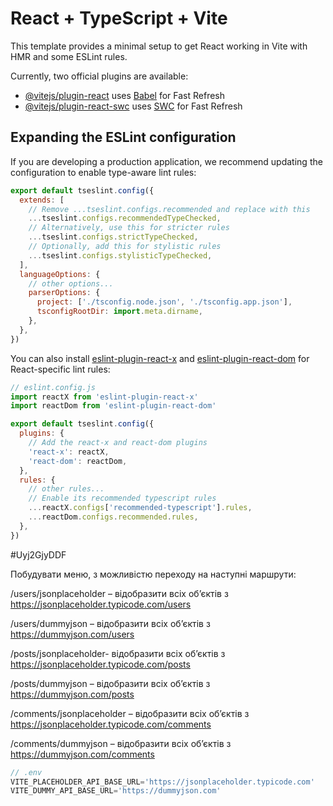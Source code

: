 # React + TypeScript + Vite

This template provides a minimal setup to get React working in Vite with HMR and some ESLint rules.

Currently, two official plugins are available:

- [@vitejs/plugin-react](https://github.com/vitejs/vite-plugin-react/blob/main/packages/plugin-react/README.md) uses [Babel](https://babeljs.io/) for Fast Refresh
- [@vitejs/plugin-react-swc](https://github.com/vitejs/vite-plugin-react-swc) uses [SWC](https://swc.rs/) for Fast Refresh

## Expanding the ESLint configuration

If you are developing a production application, we recommend updating the configuration to enable type-aware lint rules:

```js
export default tseslint.config({
  extends: [
    // Remove ...tseslint.configs.recommended and replace with this
    ...tseslint.configs.recommendedTypeChecked,
    // Alternatively, use this for stricter rules
    ...tseslint.configs.strictTypeChecked,
    // Optionally, add this for stylistic rules
    ...tseslint.configs.stylisticTypeChecked,
  ],
  languageOptions: {
    // other options...
    parserOptions: {
      project: ['./tsconfig.node.json', './tsconfig.app.json'],
      tsconfigRootDir: import.meta.dirname,
    },
  },
})
```

You can also install [eslint-plugin-react-x](https://github.com/Rel1cx/eslint-react/tree/main/packages/plugins/eslint-plugin-react-x) and [eslint-plugin-react-dom](https://github.com/Rel1cx/eslint-react/tree/main/packages/plugins/eslint-plugin-react-dom) for React-specific lint rules:

```js
// eslint.config.js
import reactX from 'eslint-plugin-react-x'
import reactDom from 'eslint-plugin-react-dom'

export default tseslint.config({
  plugins: {
    // Add the react-x and react-dom plugins
    'react-x': reactX,
    'react-dom': reactDom,
  },
  rules: {
    // other rules...
    // Enable its recommended typescript rules
    ...reactX.configs['recommended-typescript'].rules,
    ...reactDom.configs.recommended.rules,
  },
})
```
#Uyj2GjyDDF

Побудувати меню, з можливістю переходу на наступні маршрути:

/users/jsonplaceholder – відобразити всіх об’єктів з  https://jsonplaceholder.typicode.com/users

/users/dummyjson – відобразити всіх об’єктів з https://dummyjson.com/users

/posts/jsonplaceholder- відобразити всіх об’єктів з  https://jsonplaceholder.typicode.com/posts

/posts/dummyjson – відобразити всіх об’єктів з https://dummyjson.com/posts

/comments/jsonplaceholder – відобразити всіх об’єктів з https://jsonplaceholder.typicode.com/comments

/comments/dummyjson – відобразити всіх об’єктів з https://dummyjson.com/comments

```js
// .env
VITE_PLACEHOLDER_API_BASE_URL='https://jsonplaceholder.typicode.com'
VITE_DUMMY_API_BASE_URL='https://dummyjson.com'
```